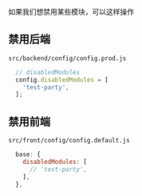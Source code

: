 如果我们想禁用某些模块，可以这样操作

## 禁用后端

`src/backend/config/config.prod.js`

``` javascript
  // disabledModules
  config.disabledModules = [
    'test-party',
  ];
```

## 禁用前端

`src/front/config/config.default.js`

``` javascript
  base: {
    disabledModules: [
      // 'test-party',
    ],
  },
```
